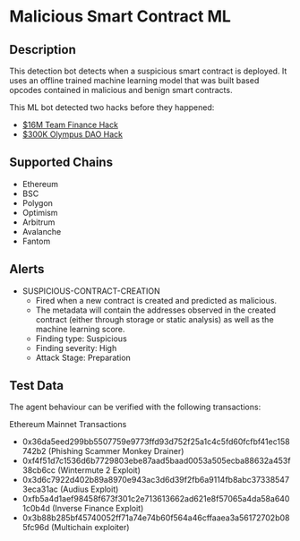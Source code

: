 # Malicious Smart Contract ML

## Description

This detection bot detects when a suspicious smart contract is deployed. It uses an offline trained machine learning model that was built based opcodes contained in malicious and benign smart contracts.

This ML bot detected two hacks before they happened:

- [$16M Team Finance Hack](https://twitter.com/FortaNetwork/status/1586044760476696577?s=20&t=x3ctj_DtFGWRQQCV9Jcujw)
- [$300K Olympus DAO Hack](https://twitter.com/FortaNetwork/status/1583559233852739584?s=20&t=x3ctj_DtFGWRQQCV9Jcujw)

## Supported Chains

- Ethereum
- BSC
- Polygon
- Optimism
- Arbitrum
- Avalanche
- Fantom

## Alerts

- SUSPICIOUS-CONTRACT-CREATION
  - Fired when a new contract is created and predicted as malicious.
  - The metadata will contain the addresses observed in the created contract (either through storage or static analysis) as well as the machine learning score.
  - Finding type: Suspicious
  - Finding severity: High
  - Attack Stage: Preparation

## Test Data

The agent behaviour can be verified with the following transactions:

Ethereum Mainnet Transactions
- 0x36da5eed299bb5507759e9773ffd93d752f25a1c4c5fd60fcfbf41ec158742b2 (Phishing Scammer Monkey Drainer)
- 0xf4f51d7c1536d6b7729803ebe87aad5baad0053a505ecba88632a453f38cb6cc (Wintermute 2 Exploit)
- 0x3d6c7922d402b89a8970e943ac3d6d39f2fb6a9114fb8abc373385473eca31ac (Audius Exploit)
- 0xfb5a4d1aef98458f673f301c2e713613662ad621e8f57065a4da58a6401c0b4d (Inverse Finance Exploit)
- 0x3b88b285bf45740052ff71a74e74b60f564a46cffaaea3a56172702b085fc96d (Multichain exploiter)
